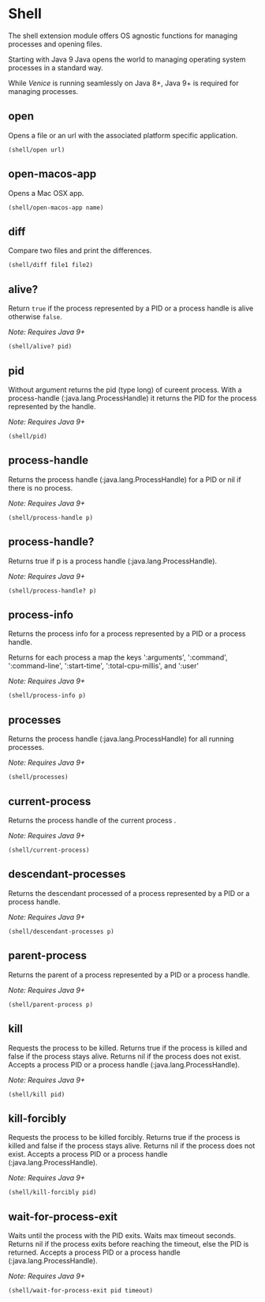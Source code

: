 # Shell

The shell extension module offers OS agnostic functions for managing 
processes and opening files.

Starting with Java 9 Java opens the world to managing operating system 
processes in a standard way.

While _Venice_ is running seamlessly on Java 8+, Java 9+ is required
for managing processes.



## open

Opens a file or an url with the associated platform specific application.

```
(shell/open url)
```


## open-macos-app

Opens a Mac OSX app.

```
(shell/open-macos-app name)
```


## diff

Compare two files and print the differences.

```
(shell/diff file1 file2)
```


## alive?

Return `true` if the process represented by a PID or a process handle
is alive otherwise `false`.

_Note: Requires Java 9+_

```
(shell/alive? pid) 
```


## pid

Without argument returns the pid (type long) of cureent process. With
a process-handle (:java.lang.ProcessHandle) it returns the PID for the 
process represented by the handle.

_Note: Requires Java 9+_

```
(shell/pid)
```


## process-handle

Returns the process handle (:java.lang.ProcessHandle) for a PID or
nil if there is no process.

_Note: Requires Java 9+_

```
(shell/process-handle p)
```


## process-handle?

Returns true if p is a process handle (:java.lang.ProcessHandle).

_Note: Requires Java 9+_

```
(shell/process-handle? p)
```


## process-info

Returns the process info for a process represented by a PID or a 
process handle.

Returns for each process a map the keys ':arguments', ':command', 
':command-line', ':start-time', ':total-cpu-millis', and ':user'

_Note: Requires Java 9+_

```
(shell/process-info p)
```


## processes

Returns the process handle (:java.lang.ProcessHandle) for all
running processes.

_Note: Requires Java 9+_

```
(shell/processes)
```


## current-process

Returns the process handle of the current process .
        
_Note: Requires Java 9+_

```
(shell/current-process)
```


## descendant-processes

Returns the descendant processed of a process represented by a PID
or a process handle.
        
_Note: Requires Java 9+_

```
(shell/descendant-processes p)
```


## parent-process

Returns the parent of a process represented by a PID or a process
handle.

_Note: Requires Java 9+_

```
(shell/parent-process p)
```


## kill

Requests the process to be killed. Returns true if the process is 
killed and false if the process stays alive. Returns nil if the 
process does not exist. Accepts a process PID or a process handle 
(:java.lang.ProcessHandle).

_Note: Requires Java 9+_

```
(shell/kill pid)
```


## kill-forcibly

Requests the process to be killed forcibly. Returns true if the process 
is killed and false if the process stays alive. Returns nil if the 
process does not exist. Accepts a process PID or a process handle 
(:java.lang.ProcessHandle).
        
_Note: Requires Java 9+_

```
(shell/kill-forcibly pid)
```


## wait-for-process-exit

Waits until the process with the PID exits. Waits max timeout 
seconds. Returns nil if the process exits before reaching the 
timeout, else the PID is returned. Accepts a process PID or a 
process handle (:java.lang.ProcessHandle).

_Note: Requires Java 9+_

```
(shell/wait-for-process-exit pid timeout) 
```
